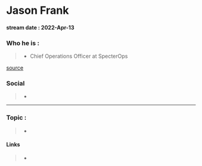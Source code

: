 # Jason Frank
#### stream date : 2022-Apr-13


### Who he is :
> - Chief Operations Officer at SpecterOps

[source](https://www.linkedin.com/in/amandaberlin/)

### Social
> -  <br>
<hr>

### Topic : 
> - 


#### Links
> - 